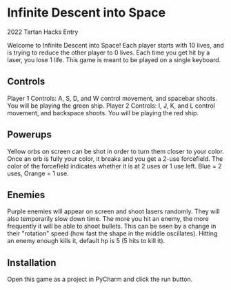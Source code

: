 # Infinite Descent into Space
2022 Tartan Hacks Entry

Welcome to Infinite Descent into Space! Each player starts with 10 lives, and is trying to reduce the other player to 0 lives. Each time you get hit by a laser, you lose 1 life.
This game is meant to be played on a single keyboard.

## Controls
Player 1 Controls: A, S, D, and W control movement, and spacebar shoots. You will be playing the green ship.
Player 2 Controls: I, J, K, and L control movement, and backspace shoots. You will be playing the red ship.

## Powerups
Yellow orbs on screen can be shot in order to turn them closer to your color. Once an orb is fully your color, it breaks and you get a 2-use forcefield. 
The color of the forcefield indicates whether it is at 2 uses or 1 use left. 
Blue = 2 uses, Orange = 1 use.

## Enemies
Purple enemies will appear on screen and shoot lasers randomly. They will also temporarily slow down time. The more you hit an enemy, the more frequently it will be able
to shoot bullets. This can be seen by a change in their "rotation" speed (how fast the shape in the middle oscillates). Hitting an enemy enough kills it, default hp is 5 (5 hits to kill it).

## Installation
Open this game as a project in PyCharm and click the run button.
